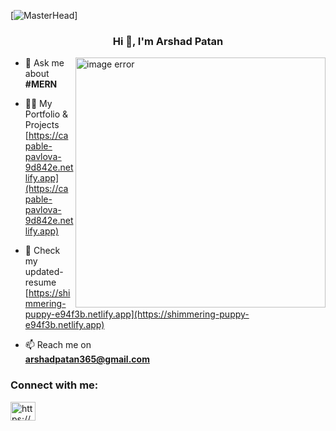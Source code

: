 [![MasterHead](https://camo.githubusercontent.com/2619e5a9ead82dd13149cb33aeae4dd13e9969607c61eac3ac78fa34d6f5a609/687474703a2f2f70726f70756c736976652e696e2f6173736574732f696d672f736572766963652d69636f6e2f7765622e676966)]
<h3 align="center">Hi 👋, I'm Arshad Patan</h3>
<img align = "right" alt="image error" width="400" src ="https://www.fegno.com/wp-content/uploads/2022/03/web-development-company-in-kochi.gif">

- 💬 Ask me about **#MERN**
  
- 👨‍💻 My Portfolio & Projects  <br> [https://capable-pavlova-9d842e.netlify.app](https://capable-pavlova-9d842e.netlify.app)

- 📝 Check my updated-resume  <br> [https://shimmering-puppy-e94f3b.netlify.app](https://shimmering-puppy-e94f3b.netlify.app)

- 📫 Reach me on <br> **arshadpatan365@gmail.com**

<h3 align="left">Connect with me:</h3>
<p align="left">
<a href="https://linkedin.com/in/https://www.linkedin.com/in/arshad-patan?lipi=urn%3ali%3apage%3ad_flagship3_profile_view_base_contact_details%3b3l%2fbzkf1t%2b6dpa2plvdsta%3d%3d" target="blank"><img align="center" src="https://raw.githubusercontent.com/rahuldkjain/github-profile-readme-generator/master/src/images/icons/Social/linked-in-alt.svg" alt="https://www.linkedin.com/in/arshad-patan?lipi=urn%3ali%3apage%3ad_flagship3_profile_view_base_contact_details%3b3l%2fbzkf1t%2b6dpa2plvdsta%3d%3d" height="30" width="40" /></a>
</p>

